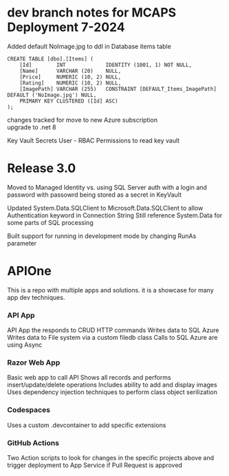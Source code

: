 
# dev branch notes for MCAPS Deployment 7-2024
Added default NoImage.jpg to ddl in Database items table
```Code
CREATE TABLE [dbo].[Items] (
    [Id]        INT             IDENTITY (1001, 1) NOT NULL,
    [Name]      VARCHAR (20)    NULL,
    [Price]     NUMERIC (10, 2) NULL,
    [Rating]    NUMERIC (10, 2) NULL,
    [ImagePath] VARCHAR (255)   CONSTRAINT [DEFAULT_Items_ImagePath] DEFAULT ('NoImage.jpg') NULL,
    PRIMARY KEY CLUSTERED ([Id] ASC)
);
```

changes tracked for move to new Azure subscription \
upgrade to .net 8 

Key Vault Secrets User - RBAC Permissions to read key vault

# Release 3.0

Moved to Managed Identity vs. using SQL Server auth with a login and password
with passowrd being stored as a secret in KeyVault

Updated System.Data.SQLClient to Microsoft.Data.SQLClient to allow Authentication keyword in Connection String
Still reference System.Data for some parts of SQL processing

Built support for running in development mode by changing RunAs parameter


# APIOne

This is a repo with multiple apps and solutions.  it is a showcase for many app dev techniques.

### API App

API App the responds to CRUD HTTP commands
Writes data to SQL Azure
Writes data to File system via a custom filedb class
Calls to SQL Azure are using Async 

### Razor Web App

Basic web app to call API
Shows all records and performs insert/update/delete operations
Includes ability to add and display images
Uses dependency injection techniques to perform class object serilization 

### Codespaces

Uses a custom .devcontainer to add specific extensions

### GitHub Actions

Two Action scripts to look for changes in the specific projects above and trigger deployment to App Service if Pull Request is approved
